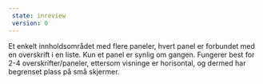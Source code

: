 ```yaml
---
 state: inreview
 version: 0
---
```

Et enkelt innholdsområdet med flere paneler, hvert panel er forbundet med en overskrift i en liste. Kun et panel er synlig om gangen. Fungerer best for 2-4 overskrifter/paneler, ettersom visninge er horisontal, og dermed har begrenset plass på små skjermer.
